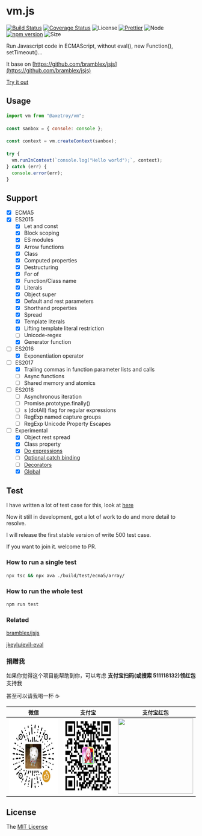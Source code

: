# vm.js

[![Build Status](https://travis-ci.org/axetroy/vm.js.svg?branch=master)](https://travis-ci.org/axetroy/vm.js)
[![Coverage Status](https://coveralls.io/repos/github/axetroy/vm.js/badge.svg?branch=master)](https://coveralls.io/github/axetroy/vm.js?branch=master)
![License](https://img.shields.io/badge/license-MIT-green.svg)
[![Prettier](https://img.shields.io/badge/Code%20Style-Prettier-green.svg)](https://github.com/prettier/prettier)
![Node](https://img.shields.io/badge/node-%3E=7.6-blue.svg?style=flat-square)
[![npm version](https://badge.fury.io/js/%40axetroy%2Fvm.svg)](https://badge.fury.io/js/%40axetroy%2Fvm)
![Size](https://github-size-badge.herokuapp.com/axetroy/vm.js.svg)

Run Javascript code in ECMAScript, without eval(), new Function(), setTimeout()...

It base on [https://github.com/bramblex/jsjs](https://github.com/bramblex/jsjs)

[Try it out](https://axetroy.github.io/vm.js)

## Usage

```javascript
import vm from "@axetroy/vm";

const sanbox = { console: console };

const context = vm.createContext(sanbox);

try {
  vm.runInContext(`console.log("Hello world");`, context);
} catch (err) {
  console.error(err);
}
```

## Support

- [x] ECMA5
- [x] ES2015
  - [x] Let and const
  - [x] Block scoping
  - [x] ES modules
  - [x] Arrow functions
  - [x] Class
  - [x] Computed properties
  - [x] Destructuring
  - [x] For of
  - [x] Function/Class name
  - [x] Literals
  - [x] Object super
  - [x] Default and rest parameters
  - [x] Shorthand properties
  - [x] Spread
  - [x] Template literals
  - [x] Lifting template literal restriction
  - [ ] Unicode-regex
  - [x] Generator function
- [ ] ES2016
  - [x] Exponentiation operator
- [ ] ES2017
  - [x] Trailing commas in function parameter lists and calls
  - [ ] Async functions
  - [ ] Shared memory and atomics
- [ ] ES2018
  - [ ] Asynchronous iteration
  - [ ] Promise.prototype.finally()
  - [ ] s (dotAll) flag for regular expressions
  - [ ] RegExp named capture groups
  - [ ] RegExp Unicode Property Escapes
- [ ] Experimental
  - [x] Object rest spread
  - [x] Class property
  - [x] [Do expressions](https://github.com/tc39/proposal-do-expressions)
  - [ ] [Optional catch binding](https://github.com/tc39/proposal-optional-catch-binding)
  - [ ] [Decorators](https://github.com/tc39/proposal-decorators)
  - [x] [Global](https://github.com/tc39/proposal-global)

## Test

I have written a lot of test case for this, look at [here](https://github.com/axetroy/vm.js/tree/master/test)

Now it still in development, got a lot of work to do and more detail to resolve.

I will release the first stable version of write 500 test case.

If you want to join it. welcome to PR.

### How to run a single test

```bash
npx tsc && npx ava ./build/test/ecma5/array/
```

### How to run the whole test

```bash
npm run test
```

### Related

[bramblex/jsjs](https://github.com/bramblex/jsjs)

[jkeylu/evil-eval](https://github.com/jkeylu/evil-eval)

### 捐赠我

如果你觉得这个项目能帮助到你，可以考虑 **支付宝扫码(或搜索 511118132)领红包** 支持我

甚至可以请我喝一杯 ☕️

| 微信                                                                                                     | 支付宝                                                                                                   | 支付宝红包                                                                                                   |
| -------------------------------------------------------------------------------------------------------- | -------------------------------------------------------------------------------------------------------- | ------------------------------------------------------------------------------------------------------------ |
| <img src="https://github.com/axetroy/blog/raw/master/public/donate/wechat.png" width="200" height="200"> | <img src="https://github.com/axetroy/blog/raw/master/public/donate/alipay.png" width="200" height="200"> | <img src="https://github.com/axetroy/blog/raw/master/public/donate/alipay-red.png" width="200" height="200"> |

## License

The [MIT License](https://github.com/axetroy/vm.js/blob/master/LICENSE)

